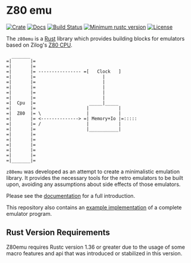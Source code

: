 Z80 emu
=======

[![Crate][Crate img]][Crate Link]
[![Docs][Docs img]][Docs Link]
[![Build Status][Build img]][Build Link]
[![Minimum rustc version][rustc version img]][rustc version link]
[![License][License img]][License Link]

The `z80emu` is a [Rust](https://www.rust-lang.org) library which provides building blocks for emulators based on
Zilog's [Z80 CPU](https://en.wikipedia.org/wiki/Zilog_Z80).


```text
  _______
=|       |=
=|       |=                               
=|       |= ---------------- =[   Clock   ]
=|       |=                         |
=|       |=                         |
=|       |=                         |
=|       |=                         |
=|       |=                         |
=|  Cpu  |=                    _____|_____
=|       |=                   |           |
=|  Z80  |= \                 |           |
=|       |= <--------------> =| Memory+Io |=:::::
=|       |= /                 |           |
=|       |=                   |___________|
=|       |=
=|       |=
=|       |=
=|       |=
=|       |=
=|_______|=
```

`z80emu` was developed as an attempt to create a minimalistic emulation library. It provides the necessary tools
for the retro emulators to be built upon, avoiding any assumptions about side effects of those emulators.

Please see the [documentation][Docs Link] for a full introduction.

This repository also contains an [example implementation](examples/ral1243) of a complete emulator program.

Rust Version Requirements
-------------------------

Z80emu requires Rustc version 1.36 or greater due to the usage of some macro features and api that was introduced
or stabilized in this version.


[Crate Link]: https://crates.io/crates/z80emu
[Crate img]: https://img.shields.io/crates/v/z80emu.svg
[Docs Link]: https://docs.rs/z80emu
[Docs img]: https://docs.rs/z80emu/badge.svg
[Build img]: https://travis-ci.org/royaltm/rust-z80emu.svg?branch=master
[Build Link]: https://travis-ci.org/royaltm/rust-z80emu
[rustc version img]: https://img.shields.io/badge/rustc-1.36+-lightgray.svg
[rustc version link]: https://github.com/royaltm/rust-z80emu#rust-version-requirements
[License img]: https://img.shields.io/crates/l/z80emu
[License Link]: LICENSE.md
